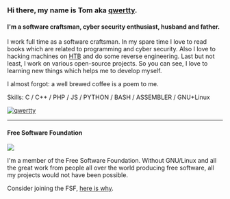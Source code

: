 ### Hi there, my name is Tom aka [qwertty](https://app.hackthebox.eu/profile/432703).
#### I'm a software craftsman, cyber security enthusiast, husband and father.
I work full time as a software craftsman. In my spare time I love to read books which are related to programming and cyber security. Also I love to hacking machines on [HTB](https://www.hackthebox.eu) and do some reverse engineering. Last but not least, I work on various open-source projects. So you can see, I love to learning new things which helps me to develop myself. 

I almost forgot: a well brewed coffee is a poem to me.

Skills: C / C++ / PHP / JS / PYTHON / BASH / ASSEMBLER / GNU+Linux 

[![qwertty](https://www.hackthebox.eu/badge/image/432703)](https://www.hackthebox.eu/home/users/profile/432703)

----

#### Free Software Foundation

<img src="https://static.fsf.org/nosvn/associate/crm/5002414.png" />

I'm a member of the Free Software Foundation. Without GNU/Linux and all the great work from people all over the world producing free software, all my projects would not have been possible.

Consider joining the FSF, [here is why](https://my.fsf.org/join?referrer=5002414).
